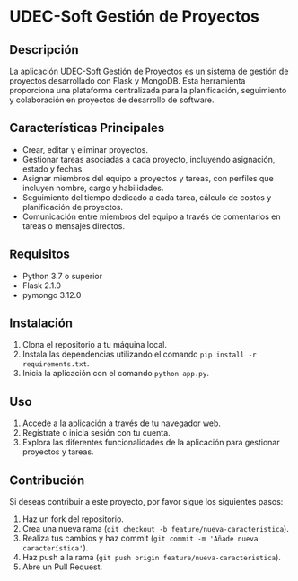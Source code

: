 # UDEC-Soft Gestión de Proyectos

## Descripción
La aplicación UDEC-Soft Gestión de Proyectos es un sistema de gestión de proyectos desarrollado con Flask y MongoDB. Esta herramienta proporciona una plataforma centralizada para la planificación, seguimiento y colaboración en proyectos de desarrollo de software.

## Características Principales
- Crear, editar y eliminar proyectos.
- Gestionar tareas asociadas a cada proyecto, incluyendo asignación, estado y fechas.
- Asignar miembros del equipo a proyectos y tareas, con perfiles que incluyen nombre, cargo y habilidades.
- Seguimiento del tiempo dedicado a cada tarea, cálculo de costos y planificación de proyectos.
- Comunicación entre miembros del equipo a través de comentarios en tareas o mensajes directos.

## Requisitos
- Python 3.7 o superior
- Flask 2.1.0
- pymongo 3.12.0

## Instalación
1. Clona el repositorio a tu máquina local.
2. Instala las dependencias utilizando el comando `pip install -r requirements.txt`.
3. Inicia la aplicación con el comando `python app.py`.

## Uso
1. Accede a la aplicación a través de tu navegador web.
2. Regístrate o inicia sesión con tu cuenta.
3. Explora las diferentes funcionalidades de la aplicación para gestionar proyectos y tareas.

## Contribución
Si deseas contribuir a este proyecto, por favor sigue los siguientes pasos:
1. Haz un fork del repositorio.
2. Crea una nueva rama (`git checkout -b feature/nueva-caracteristica`).
3. Realiza tus cambios y haz commit (`git commit -m 'Añade nueva característica'`).
4. Haz push a la rama (`git push origin feature/nueva-caracteristica`).
5. Abre un Pull Request.


